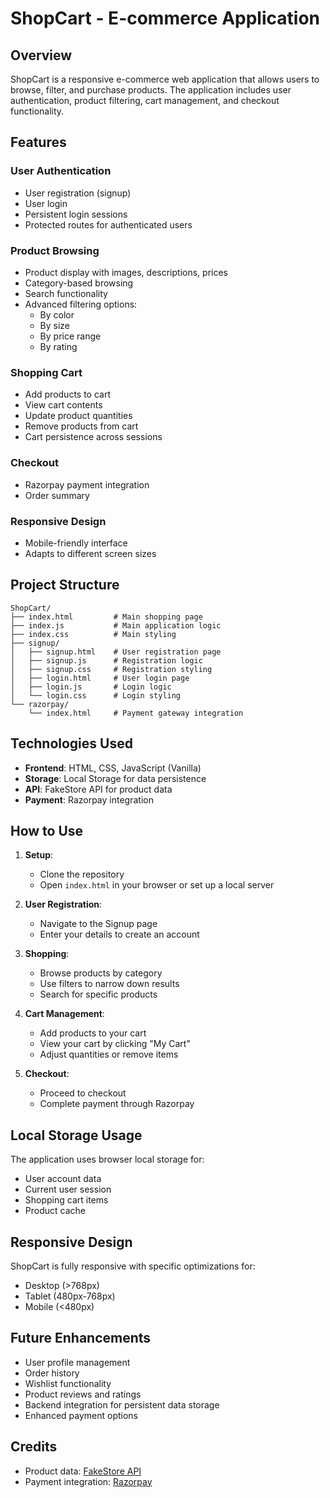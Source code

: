 # ShopCart - E-commerce Application

## Overview
ShopCart is a responsive e-commerce web application that allows users to browse, filter, and purchase products. The application includes user authentication, product filtering, cart management, and checkout functionality.

## Features

### User Authentication
- User registration (signup)
- User login
- Persistent login sessions
- Protected routes for authenticated users

### Product Browsing
- Product display with images, descriptions, prices
- Category-based browsing
- Search functionality
- Advanced filtering options:
  - By color
  - By size
  - By price range
  - By rating

### Shopping Cart
- Add products to cart
- View cart contents
- Update product quantities
- Remove products from cart
- Cart persistence across sessions

### Checkout
- Razorpay payment integration
- Order summary

### Responsive Design
- Mobile-friendly interface
- Adapts to different screen sizes

## Project Structure

```
ShopCart/
├── index.html         # Main shopping page
├── index.js           # Main application logic
├── index.css          # Main styling
├── signup/
│   ├── signup.html    # User registration page
│   ├── signup.js      # Registration logic
│   ├── signup.css     # Registration styling
│   ├── login.html     # User login page
│   ├── login.js       # Login logic
│   └── login.css      # Login styling
└── razorpay/
    └── index.html     # Payment gateway integration
```

## Technologies Used

- **Frontend**: HTML, CSS, JavaScript (Vanilla)
- **Storage**: Local Storage for data persistence
- **API**: FakeStore API for product data
- **Payment**: Razorpay integration

## How to Use

1. **Setup**:
   - Clone the repository
   - Open `index.html` in your browser or set up a local server

2. **User Registration**:
   - Navigate to the Signup page
   - Enter your details to create an account

3. **Shopping**:
   - Browse products by category
   - Use filters to narrow down results
   - Search for specific products

4. **Cart Management**:
   - Add products to your cart
   - View your cart by clicking "My Cart"
   - Adjust quantities or remove items

5. **Checkout**:
   - Proceed to checkout
   - Complete payment through Razorpay

## Local Storage Usage

The application uses browser local storage for:
- User account data
- Current user session
- Shopping cart items
- Product cache

## Responsive Design

ShopCart is fully responsive with specific optimizations for:
- Desktop (>768px)
- Tablet (480px-768px)
- Mobile (<480px)

## Future Enhancements

- User profile management
- Order history
- Wishlist functionality
- Product reviews and ratings
- Backend integration for persistent data storage
- Enhanced payment options

## Credits

- Product data: [FakeStore API](https://fakestoreapi.com/)
- Payment integration: [Razorpay](https://razorpay.com/)
